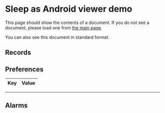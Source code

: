 # Sleep as Android viewer demo

This page should show the contents of a document.  If you do not see a document, please load one from [the main page](../../).

You can also see <a id="diary-standard-link">this document in standard format</a>.

## Records

<template class="diary-element" name="records"><div>

<h3>Timing</h3>
<dl>
<dt>ID</dt>
<dd class="diary-element" name="Id"></dd>
<dt>Timezone</dt>
<dd class="diary-element" name="Tz"></dd>
<dt>Sleep time</dt>
<dd>
<span class="diary-element" name="From"><span class="diary-element" name="string"></span></span>
-
<span class="diary-element diary-date" name="start"></span>
</dd>
<dt>Wake time</dt>
<dd>
<span class="diary-element" name="To"><span class="diary-element" name="string"></span></span>
-
<span class="diary-element diary-date" name="end"></span>
</dd>
<dt>Next scheduled sleep tracking terminating alarm</dt>
<dd>
<span class="diary-element" name="Sched"><span class="diary-element" name="string"></span></span>
-
<span class="diary-element diary-date" name="alarm"></span>
</dd>
<dt>Hours between sleep and wake times</dt>
<dd class="diary-element" name="Hours"></dd>
</dl>

<h3>Description</h3>
<dl>
<dt>Rating</dt>
<dd class="diary-element" name="Rating"></dd>
<dt>Comments</dt>
<dd class="diary-element" name="Comment-without"></dd>
<dt>Tags</dt>
<dd class="diary-element" name="Comment-tags"></dd>
<dt>Number of seconds where snoring was detected</dt>
<dd class="diary-element" name="Snore"></dd>
<dt>Average noise level during the night</dt>
<dd class="diary-element" name="Noise"></dd>
<dt>Total sleep cycles</dt>
<dd class="diary-element" name="Cycles"></dd>
<dt>Percentage of time spent in deep sleep</dt>
<dd class="diary-element" name="DeepSleep"></dd>
</dl>

<h3>Other</h3>
<dl>
<dt>Amount of time spent awake</dt>
<dd class="diary-element" name="LenAdjust"></dd>
<dt>Geolocation</dt>
<dd class="diary-element" name="Geo"></dd>
</dl>

<div style="float:left;margin-right:1em">
<h4 style="text-align:center">Measurements</h4>
<table>
<thead>
<tr>
<th>Time</th>
<th>Activity</th>
<th>Noise</th>
</tr>
</thead>
<tbody>
<template class="diary-element" name="times">
<tr>
<td><span class="diary-element" name="hours"></span>:<span class="diary-element" name="minutes"></span></td>
<td class="diary-element" name="actigraphy"></td>
<td class="diary-element" name="noise"></td>
</tr>
</template>
</tbody>
</table>
</div>

<div style="float:left">
<h4 style="text-align:center">Events</h4>
<table>
<thead>
<tr>
<th>Time</th>
<th>Label</th>
<th>Value</th>
</tr>
</thead>
<tbody>
<template class="diary-element" name="events">
<tr>
<td class="diary-element" name="timestamp"></td>
<td class="diary-element" name="label"></td>
<td class="diary-element" name="value"></td>
</tr>
</template>
</tbody>
</table>
</div>

<hr style="clear:both">

</div></template>

## Preferences

<table class="diary-element diary-is-list" name="prefs">
<thead>
<tr>
<th>Key</th>
<th>Value</th>
</tr>
</thead>
<tbody>
<template class="diary-list">
<tr>
<td class="diary-key"></td>
<td class="diary-value"></td>
</tr>
</template>
</tbody>
</table>

<hr>

## Alarms

<pre class="diary-element diary-json" name="alarms"></pre>

<script src="../../sleep-diary-formats.js"></script>
<script src="../demo.js"></script>
